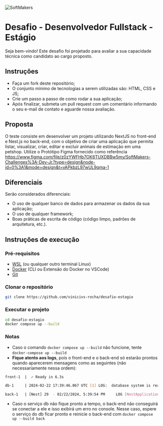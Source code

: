  ![SoftMakers](https://www.softmakers.com.br/assets/img/logotipo14xxhdpi.png)

# Desafio - Desenvolvedor Fullstack - Estágio
Seja bem-vindo! Este desafio foi projetado para avaliar a sua capacidade técnica como candidato ao cargo proposto.

## Instruções
- Faça um fork deste repositório;
- O conjunto mínimo de tecnologias a serem utilizadas são: HTML, CSS e JS;
- Crie um passo a passo de como rodar a sua aplicação;
- Após finalizar, submeta um pull request com um comentário informando o seu e-mail de contato e aguarde nossa avaliação.

## Proposta
O teste consiste em desenvolver um projeto utilizando NextJS no front-end e Nest.js no back-end, com o objetivo de criar uma aplicação que permita listar, visualizar, criar, editar e excluir animais de estimação em uma petshop. Utilize o Protótipo Figma fornecido como referência https://www.figma.com/file/z0zYWFHb7OK6TUXDBBw5my/SoftMakers-Challenges%3A-Dev-Jr.?type=design&node-id=0%3A1&mode=design&t=vAPkbzL97wUL9qma-1

## Diferenciais
Serão considerados diferenciais:

- O uso de qualquer banco de dados para armazenar os dados da sua aplicação;
- O uso de qualquer framework;
- Boas práticas de escrita de código (código limpo, padrões de arquitetura, etc.).

## Instruções de execução

### Pré-requisitos
- [WSL](https://docs.microsoft.com/pt-br/windows/wsl/install) (ou qualquer outro terminal Linux)
- [Docker](https://www.docker.com/products/docker-desktop) (CLI ou Extensão do Docker no VSCode)
- [Git](https://git-scm.com/downloads)

### Clonar o repositório
```bash
git clone https://github.com/vinicivs-rocha/desafio-estagio
```

### Executar o projeto
```bash
cd desafio-estagio
docker compose up --build
```

### Notas
- Caso o comando `docker compose up --build` não funcione, tente `docker-compose up --build`
- **Fique atento aos logs**, pois o front-end e o back-end só estarão prontos quando aparecerem mensagens como as seguintes (não necessariamente nessa ordem):
```bash
front-1  |  ✓ Ready in 6.3s

db-1     | 2024-02-22 17:39:46.067 UTC [1] LOG:  database system is ready to accept connections

back-1   | [Nest] 29  - 02/22/2024, 5:39:54 PM     LOG [NestApplication] Nest application successfully started +1ms
```
- Caso o serviço db não fique pronto a tempo, o back-end não conseguirá se conectar a ele e isso exibirá um erro no console. Nesse caso, espere o serviço do db ficar pronto e reinicie o back-end com `docker compose up --build back`